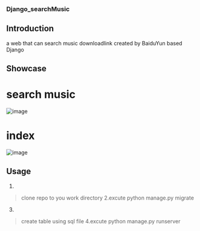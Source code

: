 ### Django_searchMusic

## Introduction
a web that can search music downloadlink created by BaiduYun based Django
## Showcase

# search music
![image](https://github.com/user-attachments/assets/d37b3d99-763e-4924-b819-43726711a267)
# index
![image](https://github.com/user-attachments/assets/3612eab7-e686-4fc0-9811-f9c8a18ea306)

## Usage
1.
> clone repo to you work directory
2.excute
> python manage.py migrate
3.
> create table using sql file
4.excute
> python manage.py runserver


